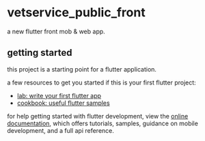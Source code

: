 # vetservice_public_front

a new flutter front mob & web app.

## getting started

this project is a starting point for a flutter application.

a few resources to get you started if this is your first flutter project:

- [lab: write your first flutter app](https://docs.flutter.dev/get-started/codelab)
- [cookbook: useful flutter samples](https://docs.flutter.dev/cookbook)

for help getting started with flutter development, view the
[online documentation](https://docs.flutter.dev/), which offers tutorials,
samples, guidance on mobile development, and a full api reference.
